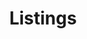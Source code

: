 ---
title: Listings
bookCollapseSection: true
weight: 5
dashboardWeight: 0.2
dashboardState: incomplete
dashboardAudit: 0
---